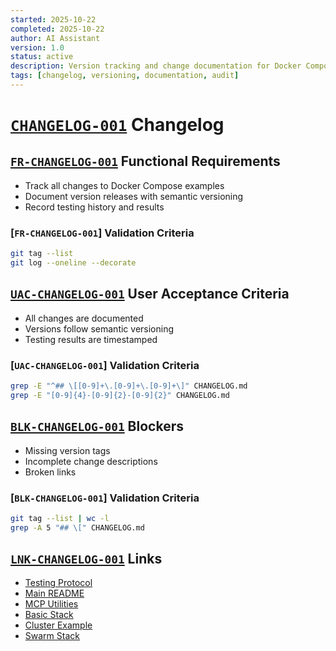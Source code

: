 ```yaml
---
started: 2025-10-22
completed: 2025-10-22
author: AI Assistant
version: 1.0
status: active
description: Version tracking and change documentation for Docker Compose examples
tags: [changelog, versioning, documentation, audit]
---
```


# [`CHANGELOG-001`](#changelog-001) Changelog

<a id="fr-changelog-001-functional-requirements"></a>

## [`FR-CHANGELOG-001`](#fr-changelog-001-functional-requirements) Functional Requirements

- Track all changes to Docker Compose examples
- Document version releases with semantic versioning
- Record testing history and results

### [`FR-CHANGELOG-001`] Validation Criteria

```bash
git tag --list
git log --oneline --decorate
```

<a id="uac-changelog-001-user-acceptance-criteria"></a>

## [`UAC-CHANGELOG-001`](#uac-changelog-001-user-acceptance-criteria) User Acceptance Criteria

- All changes are documented
- Versions follow semantic versioning
- Testing results are timestamped

### [`UAC-CHANGELOG-001`] Validation Criteria

```bash
grep -E "^## \[[0-9]+\.[0-9]+\.[0-9]+\]" CHANGELOG.md
grep -E "[0-9]{4}-[0-9]{2}-[0-9]{2}" CHANGELOG.md
```

<a id="blk-changelog-001-blockers"></a>

## [`BLK-CHANGELOG-001`](#blk-changelog-001-blockers) Blockers

- Missing version tags
- Incomplete change descriptions
- Broken links

### [`BLK-CHANGELOG-001`] Validation Criteria

```bash
git tag --list | wc -l
grep -A 5 "## \[" CHANGELOG.md
```

<a id="lnk-changelog-001-links"></a>

## [`LNK-CHANGELOG-001`](#lnk-changelog-001-links) Links

- [Testing Protocol](TESTING.md)
- [Main README](README.md)
- [MCP Utilities](mcp/README.md)
- [Basic Stack](basic-stack/README.md)
- [Cluster Example](cluster-example/README.md)
- [Swarm Stack](swarm-stack/README.md)
